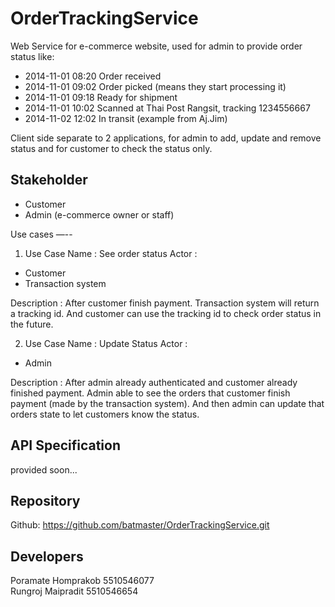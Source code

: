 OrderTrackingService
======================

Web Service for e-commerce website, used for admin to provide order status like:

* 2014-11-01 08:20 Order received
* 2014-11-01 09:02 Order picked (means they start processing it)
* 2014-11-01 09:18 Ready for shipment
* 2014-11-01 10:02 Scanned at Thai Post Rangsit, tracking 1234556667
* 2014-11-02 12:02 In transit
(example from Aj.Jim)

Client side separate to 2 applications, for admin to add, update and remove status
and for customer to check the status only.


Stakeholder
---
* Customer
* Admin (e-commerce owner or staff)


Use cases
—--
1.  Use Case Name : See order status
Actor :
* Customer
* Transaction system

Description : After customer finish payment. Transaction system will return a tracking id. And customer can use the tracking id to check order status in the future.
 

2. Use Case Name : Update Status
Actor :
*  Admin

Description : After admin already authenticated and customer already finished payment. Admin able to see the orders that customer finish payment (made by the transaction system). And then admin can update that orders state to let customers know the status.



API Specification
---
provided soon...


Repository
---
Github: https://github.com/batmaster/OrderTrackingService.git


Developers
---
Poramate Homprakob 5510546077<br>
Rungroj Maipradit 5510546654
